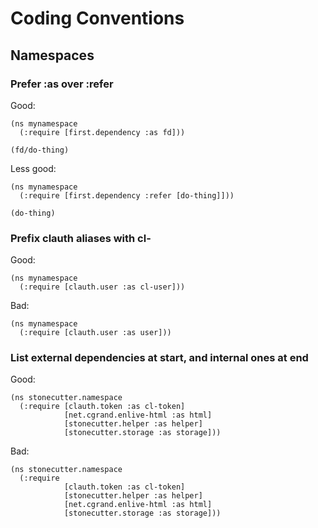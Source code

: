 # Coding Conventions

## Namespaces

### Prefer :as over :refer

Good:
```
(ns mynamespace
  (:require [first.dependency :as fd]))

(fd/do-thing)
```

Less good:
```
(ns mynamespace
  (:require [first.dependency :refer [do-thing]]))

(do-thing)
```

### Prefix clauth aliases with cl-

Good:
```
(ns mynamespace
  (:require [clauth.user :as cl-user]))
```

Bad:
```
(ns mynamespace
  (:require [clauth.user :as user]))
```

### List external dependencies at start, and internal ones at end

Good:
```
(ns stonecutter.namespace
  (:require [clauth.token :as cl-token]
            [net.cgrand.enlive-html :as html]
            [stonecutter.helper :as helper]
            [stonecutter.storage :as storage]))
```

Bad:
```
(ns stonecutter.namespace
  (:require
            [clauth.token :as cl-token]
            [stonecutter.helper :as helper]
            [net.cgrand.enlive-html :as html]
            [stonecutter.storage :as storage]))
```
